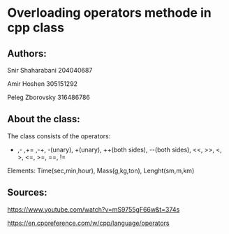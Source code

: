 #  Overloading operators methode in cpp class

## Authors:

Snir Shaharabani 204040687

Amir Hoshen 305151292

Peleg Zborovsky 316486786

## About the class:

The class consists of the operators:
+ ,- ,+= ,-+, -(unary), +(unary), ++(both sides), --(both sides), <<, >>, <, >, <=, >=, ==, !=

Elements: Time(sec,min,hour), Mass(g,kg,ton), Lenght(sm,m,km)

## Sources:

https://www.youtube.com/watch?v=mS9755gF66w&t=374s

https://en.cppreference.com/w/cpp/language/operators
